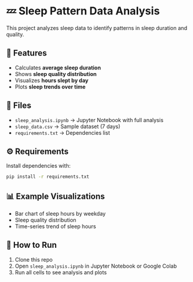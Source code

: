 # 💤 Sleep Pattern Data Analysis

This project analyzes sleep data to identify patterns in sleep duration and quality.

## 📌 Features
- Calculates **average sleep duration**
- Shows **sleep quality distribution**
- Visualizes **hours slept by day**
- Plots **sleep trends over time**

## 📂 Files
- `sleep_analysis.ipynb` → Jupyter Notebook with full analysis
- `sleep_data.csv` → Sample dataset (7 days)
- `requirements.txt` → Dependencies list

## ⚙️ Requirements
Install dependencies with:
```bash
pip install -r requirements.txt
```

## 📊 Example Visualizations
- Bar chart of sleep hours by weekday
- Sleep quality distribution
- Time-series trend of sleep hours

## 🚀 How to Run
1. Clone this repo
2. Open `sleep_analysis.ipynb` in Jupyter Notebook or Google Colab
3. Run all cells to see analysis and plots

